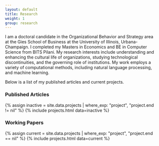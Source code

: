 ```yaml
---
layout: default
title: Research
weight: 1
group: research
---
```


I am a doctoral candidate in the Organizational Behavior and Strategy area at the Gies School of Business at the University of Illinois, Urbana-Champaign. I completed my Masters in Economics and BE in Computer Science from BITS Pilani. My research interests include understanding and enhancing the cultural life of organizations, studying technological discontinuities, and the governing role of institutions. My work employs a variety of computational methods, including natural language processing, and machine learning.

Below is a list of my published articles and current projects.

### Published Articles
{% assign inactive = site.data.projects | where_exp: "project", "project.end != nil" %} {% include projects.html data=inactive %}

### Working Papers
{% assign current = site.data.projects | where_exp: "project", "project.end == nil" %}
{% include projects.html data=current %}
